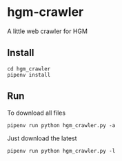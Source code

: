 # hgm-crawler

A little web crawler for HGM

## Install
```
cd hgm_crawler
pipenv install
```

## Run

To download all files

`pipenv run python hgm_crawler.py -a`

Just download the latest

`pipenv run python hgm_crawler.py -l`
